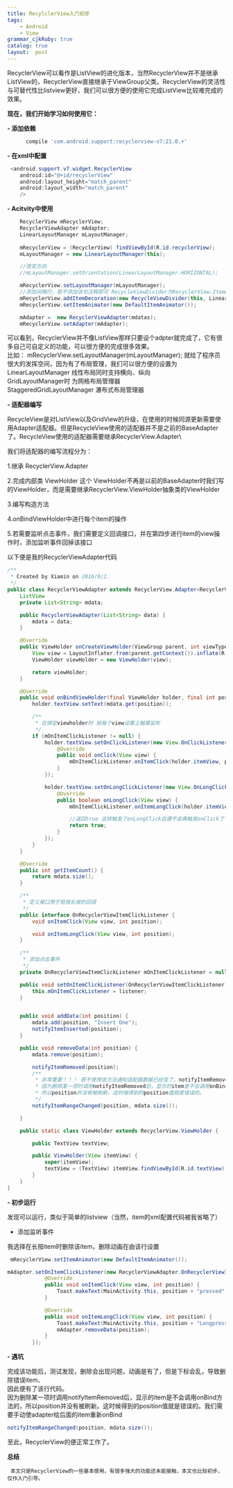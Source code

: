 ```yaml
---
title: RecylclerView入门初步
tags: 
    - Android
    - View
grammar_cjkRuby: true
catalog: true
layout:  post
---
```

 


RecyclerView可以看作是ListView的进化版本，当然RecyclerView并不是继承ListView的，RecyclerView直接继承于ViewGroup父类。RecyclerView的灵活性与可替代性比listview更好，我们可以很方便的使用它完成ListView比较难完成的效果。


  **现在，我们开始学习如何使用它：**

 **- 添加依赖**

  

``` gradle
      compile 'com.android.support:recyclerview-v7:21.0.+'
```

 **- 在xml中配置**

 

``` java
 <android.support.v7.widget.RecyclerView
    android:id="@+id/recyclerView"
    android:layout_height="match_parent"
    android:layout_width="match_parent"
    />
```

 **- Acitvity中使用**
 

``` java
    RecyclerView mRecyclerView;
    RecyclerViewAdapter mAdapter;
    LinearLayoutManager mLayoutManager;
    
    mRecyclerView = (RecyclerView) findViewById(R.id.recyclerView);
    mLayoutManager = new LinearLayoutManager(this);

    //改变方向
    //mLayoutManager.setOrientation(LinearLayoutManager.HORIZONTAL);

    mRecyclerView.setLayoutManager(mLayoutManager);
    //添加间隔行，若不添加该句注释即可 RecycleViewDivider为RecyclerView.ItemDecoration的实现类
    mRecyclerView.addItemDecoration(new RecycleViewDivider(this, LinearLayoutManager.HORIZONTAL));
    mRecyclerView.setItemAnimator(new DefaultItemAnimator());

    mAdapter =  new RecyclerViewAdapter(mdatas);
    mRecyclerView.setAdapter(mAdapter);
```

  可以看到，RecyclerView并不像ListView那样只要设个adpter就完成了，它有很多自己可自定义的功能，可以很方便的完成很多效果。<br>
  比如： mRecyclerView.setLayoutManager(mLayoutManager); 就给了程序员很大的发挥空间，因为有了布局管理，我们可以很方便的设置为<br>
  LinearLayoutManager        线性布局同时支持横向、纵向<br>
  GridLayoutManager时       为网格布局管理器<br>
  StaggeredGridLayoutManager 瀑布式布局管理器<br>

 **- 适配器编写**

 RecycleView是对ListView以及GridView的升级，在使用的时候同源更新需要使用Adapter适配器。但是RecycleView使用的适配器并不是之前的BaseAdapter了。RecycleView使用的适配器需要继承RecyclerView.Adapter\
 
 
我们将适配器的编写流程分为：

1.继承 RecyclerView.Adapter

2.完成内部类 ViewHolder 这个 ViewHolder不再是以前的BaseAdapter时我们写的ViewHolder，而是需要继承RecyclerView.ViewHolder抽象类的ViewHolder

3.编写构造方法

4.onBindViewHolder中进行每个item的操作

5.若需要监听点击事件，我们需要定义回调接口，并在第四步进行item的view操作时，添加监听事件回掉该接口

以下便是我的RecyclerViewAdapter代码


``` java
/**
 * Created by Xiamin on 2016/9/2.
 */
public class RecyclerViewAdapter extends RecyclerView.Adapter<RecyclerViewAdapter.ViewHolder> {
    ListView
    private List<String> mdata;

    public RecyclerViewAdapter(List<String> data) {
        mdata = data;
    }

    @Override
    public ViewHolder onCreateViewHolder(ViewGroup parent, int viewType) {
        View view = LayoutInflater.from(parent.getContext()).inflate(R.layout.recycle_item, parent, false);
        ViewHolder viewHolder = new ViewHolder(view);

        return viewHolder;
    }

    @Override
    public void onBindViewHolder(final ViewHolder holder, final int position) {
        holder.textView.setText(mdata.get(position));

        /**
         * 在绑定viewholder时 给每个view设置上触摸监听
         */
        if (mOnItemClickListener != null) {
            holder.textView.setOnClickListener(new View.OnClickListener() {
                @Override
                public void onClick(View view) {
                    mOnItemClickListener.onItemClick(holder.itemView, position);
                }
            });

            holder.textView.setOnLongClickListener(new View.OnLongClickListener() {
                @Override
                public boolean onLongClick(View view) {
                    mOnItemClickListener.onItemLongClick(holder.itemView, position);

                    //返回true 这样触发了onLongClick后便不会再触发onClick了
                    return true;
                }
            });
        }
    }

    @Override
    public int getItemCount() {
        return mdata.size();
    }

    /**
     * 定义接口用于短按长按的回调
     */
    public interface OnRecyclerViewItemClickListener {
        void onItemClick(View view, int position);

        void onItemLongClick(View view, int position);
    }

    /**
     * 添加点击事件
     */
    private OnRecyclerViewItemClickListener mOnItemClickListener = null;

    public void setOnItemClickListener(OnRecyclerViewItemClickListener listener) {
        this.mOnItemClickListener = listener;
    }


    public void addData(int position) {
        mdata.add(position, "Insert One");
        notifyItemInserted(position);
    }

    public void removeData(int position) {
        mdata.remove(position);

        notifyItemRemoved(position);
        /**
         * 非常重要！！！ 若不使用该方法通知适配器数据已经变了，notifyItemRemoved会导致item下标错乱
         * 因为删除某一项时调用notifyItemRemoved后，显示的item是不会调用onBind方法的，
         * 所以position并没有被刷新。这时候得到的position值就是错误的。
         */
        notifyItemRangeChanged(position, mdata.size());

    }

    public static class ViewHolder extends RecyclerView.ViewHolder {

        public TextView textView;

        public ViewHolder(View itemView) {
            super(itemView);
            textView = (TextView) itemView.findViewById(R.id.textView);
        }
    }
}

```

 **- 初步运行**
 
发现可以运行，类似于简单的listview（当然，item的xml配置代码被我省略了）

 - 添加监听事件
 
 我选择在长按item时删除该item，删除动画在由该行设置

``` java
 mRecyclerView.setItemAnimator(new DefaultItemAnimator());
```

``` java
mAdapter.setOnItemClickListener(new RecyclerViewAdapter.OnRecyclerViewItemClickListener() {
            @Override
            public void onItemClick(View view, int position) {
                Toast.makeText(MainActivity.this, position + "pressed", LENGTH_SHORT).show();
            }

            @Override
            public void onItemLongClick(View view, int position) {
                Toast.makeText(MainActivity.this, position + "Longpressed", LENGTH_SHORT).show();
                mAdapter.removeData(position);
            }
        });
```

 **- 遇坑**

完成该功能后，测试发现，删除会出现问题，动画是有了，但是下标会乱，导致删除错误item、<br>
因此便有了该行代码。<br>
因为删除某一项时调用notifyItemRemoved后，显示的item是不会调用onBind方法的，所以position并没有被刷新。这时候得到的position值就是错误的。我们需要手动使adapter给后面的item重新onBind

``` java
notifyItemRangeChanged(position, mdata.size());
```

至此，RecyclerView的便正常工作了。

**总结**

     本文只是RecyclerView的一些基本使用，有很多强大的功能还未能接触，本文也比较初步，仅作入门引导。

 


